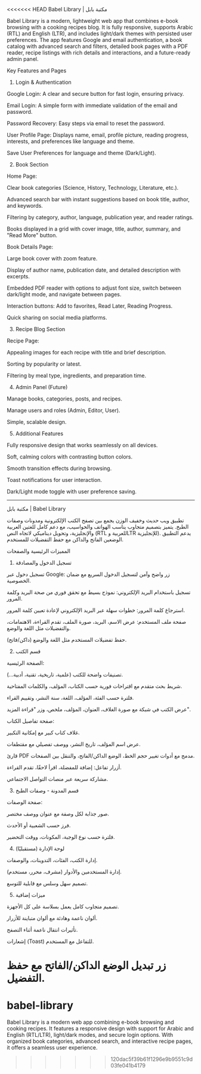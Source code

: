 <<<<<<< HEAD
Babel Library | مكتبة بابل

Babel Library is a modern, lightweight web app that combines e-book browsing with a cooking recipes blog. It is fully responsive, supports Arabic (RTL) and English (LTR), and includes light/dark themes with persisted user preferences. The app features Google and email authentication, a book catalog with advanced search and filters, detailed book pages with a PDF reader, recipe listings with rich details and interactions, and a future-ready admin panel.

Key Features and Pages
1) Login & Authentication

Google Login: A clear and secure button for fast login, ensuring privacy.

Email Login: A simple form with immediate validation of the email and password.

Password Recovery: Easy steps via email to reset the password.

User Profile Page: Displays name, email, profile picture, reading progress, interests, and preferences like language and theme.

Save User Preferences for language and theme (Dark/Light).

2) Book Section

Home Page:

Clear book categories (Science, History, Technology, Literature, etc.).

Advanced search bar with instant suggestions based on book title, author, and keywords.

Filtering by category, author, language, publication year, and reader ratings.

Books displayed in a grid with cover image, title, author, summary, and "Read More" button.

Book Details Page:

Large book cover with zoom feature.

Display of author name, publication date, and detailed description with excerpts.

Embedded PDF reader with options to adjust font size, switch between dark/light mode, and navigate between pages.

Interaction buttons: Add to favorites, Read Later, Reading Progress.

Quick sharing on social media platforms.

3) Recipe Blog Section

Recipe Page:

Appealing images for each recipe with title and brief description.

Sorting by popularity or latest.

Filtering by meal type, ingredients, and preparation time.

4) Admin Panel (Future)

Manage books, categories, posts, and recipes.

Manage users and roles (Admin, Editor, User).

Simple, scalable design.

5) Additional Features

Fully responsive design that works seamlessly on all devices.

Soft, calming colors with contrasting button colors.

Smooth transition effects during browsing.

Toast notifications for user interaction.

Dark/Light mode toggle with user preference saving.

______________________________________________________________________________

مكتبة بابل | Babel Library

تطبيق ويب حديث وخفيف الوزن يجمع بين تصفح الكتب الإلكترونية ومدونات وصفات الطبخ. يتميز بتصميم متجاوب يناسب الهواتف والحواسيب، مع دعم كامل للغتين العربية والإنجليزية، وتحويل ديناميكي لاتجاه النص (RTL للعربية وLTR للإنجليزية). يدعم التطبيق الوضعين الفاتح والداكن مع حفظ التفضيلات للمستخدم.

المميزات الرئيسية والصفحات
1) تسجيل الدخول والمصادقة

تسجيل دخول عبر Google: زر واضح وآمن لتسجيل الدخول السريع مع ضمان الخصوصية.

تسجيل باستخدام البريد الإلكتروني: نموذج بسيط مع تحقق فوري من صحة البريد وكلمة المرور.

استرجاع كلمة المرور: خطوات سهلة عبر البريد الإلكتروني لإعادة تعيين كلمة المرور.

صفحة ملف المستخدم: عرض الاسم، البريد، صورة الملف، تقدم القراءة، الاهتمامات، والتفضيلات مثل اللغة والوضع.

حفظ تفضيلات المستخدم مثل اللغة والوضع (داكن/فاتح).

2) قسم الكتب

الصفحة الرئيسية:

تصنيفات واضحة للكتب (علمية، تاريخية، تقنية، أدبية...).

شريط بحث متقدم مع اقتراحات فورية حسب الكتاب، المؤلف، والكلمات المفتاحية.

فلترة حسب الفئة، المؤلف، اللغة، سنة النشر، وتقييم القراء.

عرض الكتب في شبكة مع صورة الغلاف، العنوان، المؤلف، ملخص، وزر "قراءة المزيد".

صفحة تفاصيل الكتاب:

غلاف كتاب كبير مع إمكانية التكبير.

عرض اسم المؤلف، تاريخ النشر، ووصف تفصيلي مع مقتطفات.

قارئ PDF مدمج مع أدوات تغيير حجم الخط، الوضع الداكن/الفاتح، والتنقل بين الصفحات.

أزرار تفاعل: إضافة للمفضلة، اقرأ لاحقًا، تقدم القراءة.

مشاركة سريعة عبر منصات التواصل الاجتماعي.

3) قسم المدونة - وصفات الطبخ

صفحة الوصفات:

صور جذابة لكل وصفة مع عنوان ووصف مختصر.

فرز حسب الشعبية أو الأحدث.

فلترة حسب نوع الوجبة، المكونات، ووقت التحضير.

4) لوحة الإدارة (مستقبليًا)

إدارة الكتب، الفئات، التدوينات، والوصفات.

إدارة المستخدمين والأدوار (مشرف، محرر، مستخدم).

تصميم سهل وسلس مع قابلية للتوسع.

5) ميزات إضافية

تصميم متجاوب كامل يعمل بسلاسة على كل الأجهزة.

ألوان ناعمة وهادئة مع ألوان متباينة للأزرار.

تأثيرات انتقال ناعمة أثناء التصفح.

إشعارات (Toast) للتفاعل مع المستخدم.

زر تبديل الوضع الداكن/الفاتح مع حفظ التفضيل.
=======
# babel-library
Babel Library is a modern web app combining e-book browsing and cooking recipes. It features a responsive design with support for Arabic and English (RTL/LTR), light/dark modes, and secure login options. With organized book categories, advanced search, and interactive recipe pages, it offers a seamless user experience.
>>>>>>> 120dac5f39b61f1296e9b9551c9d03fe041b4179
